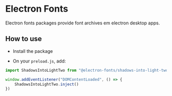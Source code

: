 # Electron Fonts

Electron fonts packages provide font archives em electron desktop apps.

## How to use

* Install the package

* On your `preload.js`, add:

```ts
import ShadowsIntoLightTwo from "@electron-fonts/shadows-into-light-two"

window.addEventListener("DOMContentLoaded", () => {
    ShadowsIntoLightTwo.inject()
})
```